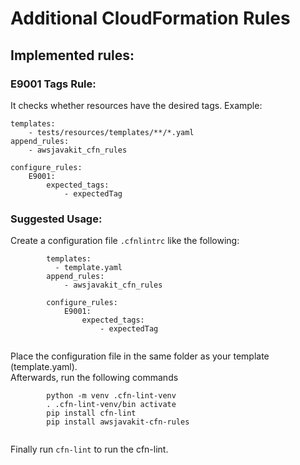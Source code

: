 # Additional CloudFormation Rules

## Implemented rules:

### E9001 Tags Rule:

It checks whether resources have the desired tags. Example:
```
templates:
    - tests/resources/templates/**/*.yaml
append_rules:
    - awsjavakit_cfn_rules

configure_rules:
    E9001:
        expected_tags:
            - expectedTag
```


### Suggested Usage:

Create a configuration file `.cfnlintrc` like the following:
    
```
        templates:
          - template.yaml
        append_rules:
            - awsjavakit_cfn_rules
        
        configure_rules:
            E9001:
                expected_tags:
                    - expectedTag


```
Place the configuration file in the same folder as your template (template.yaml).  
Afterwards, run the following commands

```
        python -m venv .cfn-lint-venv
        . .cfn-lint-venv/bin activate
        pip install cfn-lint
        pip install awsjavakit-cfn-rules
        
```

Finally run `cfn-lint` to run the cfn-lint.


    